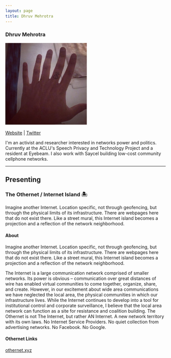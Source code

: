 ```yaml
---
layout: page
title: Dhruv Mehrotra
---
```

<h3>Dhruv Mehrotra</h3>
<img src="NgVA7wMo_400x400.jpg" width="256" />
<p><a href="http://www.DHRUVMEHROTRA.info" target="_blank">Website</a> | <a href="https://twitter.com/dmehro" target="_blank">Twitter</a></p>
<p>I'm an activist and researcher interested in networks power and politics. Currently at the ACLU's Speech Privacy and Technology Project and a resident at Eyebeam. I also work with Saycel building low-cost community cellphone networks.</p>

<hr />
<h2>Presenting</a>
<h3>The Othernet / Internet Island 🏝️</h3>
<p>Imagine another Internet. Location specific, not through geofencing, but through the physical limits of its infrastructure. There are webpages here that do not exist there. Like a street mural, this Internet island becomes a projection and a reflection of the network neighborhood.</p>

<h4>About</h4>
<p>Imagine another Internet. Location specific, not through geofencing, but through the physical limits of its infrastructure. There are webpages here that do not exist there. Like a street mural, this Internet island becomes a projection and a reflection of the network neighborhood.</p>

<p>The Internet is a large communication network comprised of smaller networks. Its power is obvious – communication over great distances of wire has enabled virtual communities to come together, organize, share, and create. However, in our excitement about wide area communications we have neglected the local area, the physical communities in which our infrastructure lives. While the Internet continues to develop into a tool for institutional control and corporate surveillance, I believe that the local area network can function as a site for resistance and coalition building. The Othernet is not The Internet, but rather AN Internet. A new network territory with its own laws. No Internet Service Providers. No quiet collection from advertising networks. No Facebook. No Google.</p>

<h4>Othernet Links</h4>
<a href="http://othernet.xyz" target="_blank">othernet.xyz</a>
